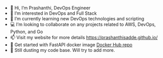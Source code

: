 - 👋 Hi, I’m Prashanthi, DevOps Engineer
- 👀 I’m interested in DevOps and Full Stack
- 🌱 I’m currently learning new DevOps technologies and scripting
- 💻 I’m looking to collaborate on any projects related to AWS, DevOps, Python, and Go
- 📫 Visit my website for more details https://prashanthisadde.github.io/
- 🐳 Get started with FastAPI docker image [Docker Hub repo](https://hub.docker.com/r/psdev21/fastapi)
- 🧹 Still dusting my code base. Will try to add more.

<!---
prashanthisadde/prashanthisadde is a ✨ special ✨ repository because its `README.md` (this file) appears on your GitHub profile.
You can click the Preview link to take a look at your changes.
--->
